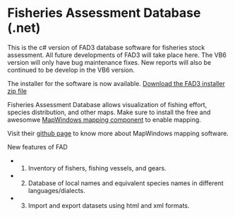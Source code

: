 # Fisheries Assessment Database (.net)

This is the c# version of FAD3 database software for fisheries stock assessment. All future developments of FAD3 will take place here. The VB6 version will only have bug maintenance fixes. New reports will also be continued to be develop in the VB6 version.

The installer for the software is now available. [Download the FAD3 installer zip file](https://github.com/raffyMartinez/faddotnet/files/2594959/FAD.installer.zip)

Fisheries Assessment Database allows visualization of fishing effort, species distribution, and other maps. Make sure to install the free and awesomwe [MapWindows mapping component](https://github.com/raffyMartinez/fad3_vb6/blob/master/FAD3setup_3.0.211.exe) to enable mapping.

Visit their [github page](https://github.com/MapWindow) to know more about MapWindows mapping software.

New features of FAD
* 1. Inventory of fishers, fishing vessels, and gears.
* 2. Database of local names and equivalent species names in different languages/dialects. 
* 3. Import and export datasets using html and xml formats.
